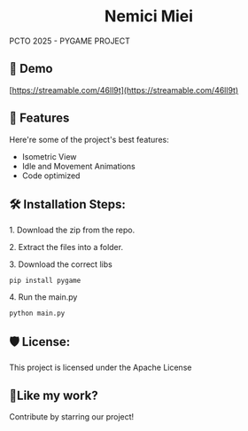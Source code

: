 <h1 align="center" id="title">Nemici Miei</h1>

<p id="description">PCTO 2025 - PYGAME PROJECT</p>

<h2>🚀 Demo</h2>

[https://streamable.com/46ll9t](https://streamable.com/46ll9t)

  
  
<h2>🧐 Features</h2>

Here're some of the project's best features:

*   Isometric View
*   Idle and Movement Animations
*   Code optimized

<h2>🛠️ Installation Steps:</h2>

<p>1. Download the zip from the repo.</p>

<p>2. Extract the files into a folder.</p>

<p>3. Download the correct libs</p>

```
pip install pygame
```

<p>4. Run the main.py</p>

```
python main.py
```

<h2>🛡️ License:</h2>

This project is licensed under the Apache License

<h2>💖Like my work?</h2>

Contribute by starring our project!
